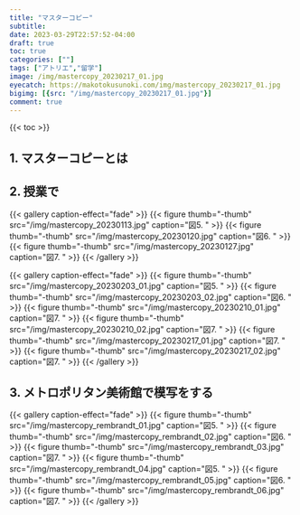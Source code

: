 ```yaml
---
title: "マスターコピー"
subtitle: 
date: 2023-03-29T22:57:52-04:00
draft: true
toc: true
categories: [""]
tags: ["アトリエ","留学"]
image: /img/mastercopy_20230217_01.jpg
eyecatch: https://makotokusunoki.com/img/mastercopy_20230217_01.jpg
bigimg: [{src: "/img/mastercopy_20230217_01.jpg"}]
comment: true
---
```


{{< toc >}}

## 1. マスターコピーとは


## 2. 授業で

{{< gallery caption-effect="fade" >}}
  {{< figure thumb="-thumb" src="/img/mastercopy_20230113.jpg" caption="図5. " >}}
  {{< figure thumb="-thumb" src="/img/mastercopy_20230120.jpg" caption="図6. " >}}
  {{< figure thumb="-thumb" src="/img/mastercopy_20230127.jpg" caption="図7. " >}}
{{< /gallery >}}



{{< gallery caption-effect="fade" >}}
  {{< figure thumb="-thumb" src="/img/mastercopy_20230203_01.jpg" caption="図5. " >}}
  {{< figure thumb="-thumb" src="/img/mastercopy_20230203_02.jpg" caption="図6. " >}}
  {{< figure thumb="-thumb" src="/img/mastercopy_20230210_01.jpg" caption="図7. " >}}
  {{< figure thumb="-thumb" src="/img/mastercopy_20230210_02.jpg" caption="図7. " >}}
  {{< figure thumb="-thumb" src="/img/mastercopy_20230217_01.jpg" caption="図7. " >}}
  {{< figure thumb="-thumb" src="/img/mastercopy_20230217_02.jpg" caption="図7. " >}}
{{< /gallery >}}



## 3. メトロポリタン美術館で模写をする

{{< gallery caption-effect="fade" >}}
  {{< figure thumb="-thumb" src="/img/mastercopy_rembrandt_01.jpg" caption="図5. " >}}
  {{< figure thumb="-thumb" src="/img/mastercopy_rembrandt_02.jpg" caption="図6. " >}}
  {{< figure thumb="-thumb" src="/img/mastercopy_rembrandt_03.jpg" caption="図7. " >}}
  {{< figure thumb="-thumb" src="/img/mastercopy_rembrandt_04.jpg" caption="図5. " >}}
  {{< figure thumb="-thumb" src="/img/mastercopy_rembrandt_05.jpg" caption="図6. " >}}
  {{< figure thumb="-thumb" src="/img/mastercopy_rembrandt_06.jpg" caption="図7. " >}}
{{< /gallery >}}

